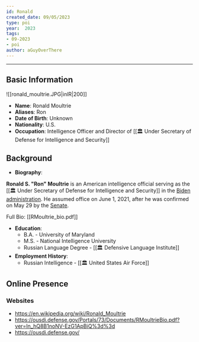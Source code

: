 ```yaml
---
id: Ronald
created_date: 09/05/2023
type: poi
year:  2023
tags:
- 09-2023
- poi
author: aGuyOverThere
---
```


----
## Basic Information
![[ronald_moultrie.JPG|inlR|200]]
- **Name**: Ronald Moultrie
- **Aliases**: Ron
- **Date of Birth**: Unknown
- **Nationality**: U.S.
- **Occupation**: Intelligence Officer and Director of [[🏛️ Under Secretary of Defense for Intelligence and Security]]

## Background

- **Biography**: 

**Ronald S. "Ron" Moultrie** is an American intelligence official serving as the [[🏛️ Under Secretary of Defense for Intelligence and Security]] in the [Biden administration](https://en.wikipedia.org/wiki/Biden_Administration "Biden Administration"). He assumed office on June 1, 2021, after he was confirmed on May 29 by the [Senate](https://en.wikipedia.org/wiki/United_States_Senate "United States Senate").

Full Bio: [[RMoultrie_bio.pdf]]

- **Education**: 
	- B.A. - University of Maryland
	- M.S. - National Intelligence University
	- Russian Language Degree - [[🏛️ Defensive Language Institute]]
- **Employment History**: 
	- Russian Intelligence - [[🏛️ United States Air Force]]

## Online Presence

### Websites

- https://en.wikipedia.org/wiki/Ronald_Moultrie
- https://ousdi.defense.gov/Portals/73/Documents/RMoultrieBio.pdf?ver=In_hQ8B1noNV-EzG1ApBiQ%3d%3d
- https://ousdi.defense.gov/



